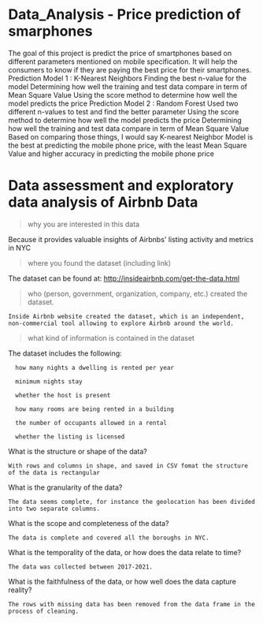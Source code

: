 # Data_Analysis - Price prediction of smarphones
The goal of this project is predict the price of smartphones based on different parameters mentioned  on mobile specification. It will help the consumers to know if they are paying the best price for their smartphones.
Prediction Model 1 : K-Nearest Neighbors 
  Finding the best n-value for the model
  Determining how well the training and test data compare in term of Mean Square Value
  Using the score method to determine how well the model predicts the price
Prediction Model 2 : Random Forest
  Used two different n-values to test and find the better parameter
  Using the score method to determine how well the model predicts the price
  Determining how well the training and test data compare in term of Mean Square Value
  Based on comparing those things, I would say K-nearest Neighbor Model is the best at predicting the mobile phone price, with the least Mean Square        Value and higher accuracy in predicting the mobile phone price

# Data assessment and exploratory data analysis of Airbnb Data

>why you are interested in this data

  Because it provides valuable insights of Airbnbs' listing activity and metrics in NYC

>where you found the dataset (including link)

  The dataset can be found at: http://insideairbnb.com/get-the-data.html

>who (person, government, organization, company, etc.) created the dataset.

	Inside Airbnb website created the dataset, which is an independent, non-commercial tool allowing to explore Airbnb around the world.

>what kind of information is contained in the dataset

The dataset includes the following:

      how many nights a dwelling is rented per year

      minimum nights stay

      whether the host is present

      how many rooms are being rented in a building

      the number of occupants allowed in a rental

      whether the listing is licensed





What is the structure or shape of the data?

    With rows and columns in shape, and saved in CSV fomat the structure of the data is rectangular

What is the granularity of the data?

    The data seems complete, for instance the geolocation has been divided into two separate columns.

What is the scope and completeness of the data?

    The data is complete and covered all the boroughs in NYC.

What is the temporality of the data, or how does the data relate to time?

    The data was collected between 2017-2021. 

What is the faithfulness of the data, or how well does the data capture reality?

    The rows with missing data has been removed from the data frame in the process of cleaning.
